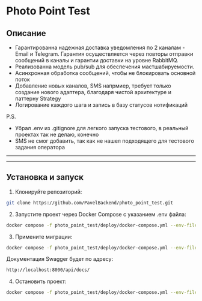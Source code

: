 # Photo Point Test

## Описание

- Гарантированна надежная доставка уведомления по 2 каналам - Email и Telegram. Гарантия осуществляется через повторы отправки сообщений в каналы и гарантии доставки на уровне RabbitMQ.
- Реализованна модель pub/sub для обеспечения мастшабируемости.
- Асинхронная обработка сообщений, чтобы не блокировать основной поток
- Добавление новых каналов, SMS напрмиер, требует только создание нового адаптера, благодаря чистой архитектуре и паттерну Strategy
- Логирование каждого шага и запись в базу статусов нотификаций

P.S.
- Убрал .env из .gitignore для легкого запуска тестового, в реальный проектах так не делаю, конечно
- SMS не смог добавить, так как не нашел подходящего для тестового задания оператора

---

---

## Установка и запуск

1. Клонируйте репозиторий:

```bash
git clone https://github.com/PavelBackend/photo_point_test.git
```

2. Запустите проект через Docker Compose с указанием .env файла:
```bash
docker compose -f photo_point_test/deploy/docker-compose.yml --env-file photo_point_test/.env up --build -d
```

3. Примените миграции:
```bash
docker compose -f photo_point_test/deploy/docker-compose.yml --env-file photo_point_test/.env run --rm main_service python manage.py migrate
```

Документация Swagger будет по адресу:
```bash
http://localhost:8000/api/docs/
```

4. Остановить проект:
```bash
docker compose -f photo_point_test/deploy/docker-compose.yml --env-file photo_point_test/.env down
```
